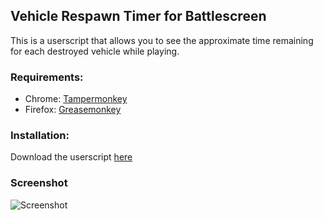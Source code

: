 Vehicle Respawn Timer for Battlescreen
-------------

This is a userscript that allows you to see the approximate time remaining for each destroyed vehicle while playing.

### Requirements: ######
 - Chrome: [Tampermonkey](https://chrome.google.com/webstore/detail/tampermonkey/dhdgffkkebhmkfjojejmpbldmpobfkfo)
 - Firefox: [Greasemonkey](https://addons.mozilla.org/firefox/addon/greasemonkey/)

### Installation: ######
Download the userscript [here](https://github.com/Andersso/battlescreen-respawn-timer/raw/master/bs-respawn-timer.user.js)

### Screenshot ######
![Screenshot](http://i.imgur.com/rIPn071.jpg)
